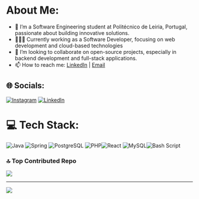 #  About Me:
- 🏫 I’m a Software Engineering student at Politécnico de Leiria, Portugal, passionate about building innovative solutions.<br>
- 👨🏻‍💻 Currently working as a Software Developer, focusing on web development and cloud-based technologies<br>
- 👯 I’m looking to collaborate on open-source projects, especially in backend development and full-stack applications.<br>
- 📫 How to reach me: [LinkedIn](https://www.linkedin.com/in/vin%C3%ADcius-maia-2535bb180/) | [Email](viniciushm97@gmail.com)


## 🌐 Socials:
[![Instagram](https://img.shields.io/badge/Instagram-%23E4405F.svg?logo=Instagram&logoColor=white)](https://instagram.com/viniciusholandam) [![LinkedIn](https://img.shields.io/badge/LinkedIn-%230077B5.svg?logo=linkedin&logoColor=white)](https://linkedin.com/in/vinícius-maia-2535bb180) 

# 💻 Tech Stack:
![Java](https://img.shields.io/badge/java-%23ED8B00.svg?style=for-the-badge&logo=java&logoColor=white)
![Spring](https://img.shields.io/badge/spring-%236DB33F.svg?style=for-the-badge&logo=spring&logoColor=white)
![PostgreSQL](https://img.shields.io/badge/postgresql-%23316192.svg?style=for-the-badge&logo=postgresql&logoColor=white)
![PHP](https://img.shields.io/badge/php-%23777BB4.svg?style=for-the-badge&logo=php&logoColor=white)![React](https://img.shields.io/badge/react-%2320232a.svg?style=for-the-badge&logo=react&logoColor=%2361DAFB) ![MySQL](https://img.shields.io/badge/mysql-4479A1.svg?style=for-the-badge&logo=mysql&logoColor=white)![Bash Script](https://img.shields.io/badge/bash_script-%23121011.svg?style=for-the-badge&logo=gnu-bash&logoColor=white)

### 🔝 Top Contributed Repo
![](https://github-contributor-stats.vercel.app/api?username=holandavinicius&limit=5&theme=dark&combine_all_yearly_contributions=true)

---
[![](https://visitcount.itsvg.in/api?id=holandavinicius&icon=0&color=0)](https://visitcount.itsvg.in)

<!-- Proudly created with GPRM ( https://gprm.itsvg.in ) -->
